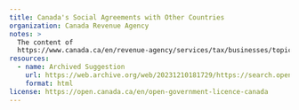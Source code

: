 ```yaml
---
title: Canada's Social Agreements with Other Countries
organization: Canada Revenue Agency
notes: >
  The content of
  https://www.canada.ca/en/revenue-agency/services/tax/businesses/topics/payroll/payroll-deductions-contributions/canada-pension-plan-cpp/foreign-employees-employers/canada-s-social-agreements-other-countries.html
resources:
  - name: Archived Suggestion
    url: https://web.archive.org/web/20231210181729/https://search.open.canada.ca/suggest-dataset/record/06790166-f02f-43d5-a362-c8abf0ad4c7b
    format: html
license: https://open.canada.ca/en/open-government-licence-canada
---
```

